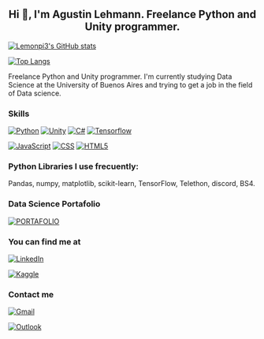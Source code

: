 <h2 align="center">
Hi 👋, I'm Agustin Lehmann. Freelance Python and Unity programmer.
</h2>

[![Lemonpi3's GitHub stats](https://github-readme-stats.vercel.app/api?username=lemonpi3&layout=compact&theme=gotham)](https://github.com/lemonpi3/github-readme-stats)

[![Top Langs](https://github-readme-stats.vercel.app/api/top-langs/?username=lemonpi3&layout=compact&theme=gotham)](https://github.com/lemonpi3/github-readme-stats)

Freelance Python and Unity programmer. I'm currently studying Data Science at the University of Buenos Aires and trying to get a job in the field of Data science.

### Skills
[![Python](https://img.shields.io/badge/-Python-blue?style=for-the-badge&logo=python&logoColor=white&labelColor=101010)]()
[![Unity](https://img.shields.io/badge/-Unity-grey?style=for-the-badge&logo=unity&logoColor=white&labelColor=101010)]()
[![C#](https://img.shields.io/badge/-C%23-purple?style=for-the-badge&logo=c%20sharp&logoColor=white&labelColor=101010)]()
[![Tensorflow](https://img.shields.io/badge/-Tensorflow-orange?style=for-the-badge&logo=tensorflow&logoColor=white&labelColor=101010)]()

[![JavaScript](https://img.shields.io/badge/JavaScript-F7DF1E?style=for-the-badge&logo=javascript&logoColor=white&labelColor=101010)]()
[![CSS](https://img.shields.io/badge/-CSS3-1572B6?style=for-the-badge&logo=CSS3&logoColor=white&labelColor=101010)]()
[![HTML5](https://img.shields.io/badge/-HTML_5-red?style=for-the-badge&logo=html5&logoColor=white&labelColor=101010)]()

### Python Libraries I use frecuently:
Pandas, numpy, matplotlib, scikit-learn, TensorFlow, Telethon, discord, BS4.
### Data Science Portafolio
[![PORTAFOLIO](https://img.shields.io/badge/Portafolio-0077B5?style=for-the-badge&logo=plotly&logoColor=white)](https://lemonpi3.github.io/portfolio/)
### You can find me at
[![LinkedIn](https://img.shields.io/badge/LinkedIn-AGUSTIN_Lehmann-101010?style=for-the-badge&logo=linkedin&logoColor=white&labelColor=0077B5)](https://www.linkedin.com/in/agustin-lehmann-abaab41b1/)

[![Kaggle](https://img.shields.io/badge/Kaggle-AGUSTIN_Lehmann-101010?style=for-the-badge&logo=Kaggle&logoColor=white&labelColor=20BEFF)](https://www.kaggle.com/agustinlehmann)

### Contact me

[![Gmail](https://img.shields.io/badge/Gmail-Main-101010?style=for-the-badge&logo=gmail&logoColor=white&labelColor=D14836)](96.agustin.lehmann@gmail.com)

[![Outlook](https://img.shields.io/badge/outlook-Alternative-101010?style=for-the-badge&logo=microsoft-outlook&logoColor=white&labelColor=0077B5)](agustin_lehmann@live.com.ar)
